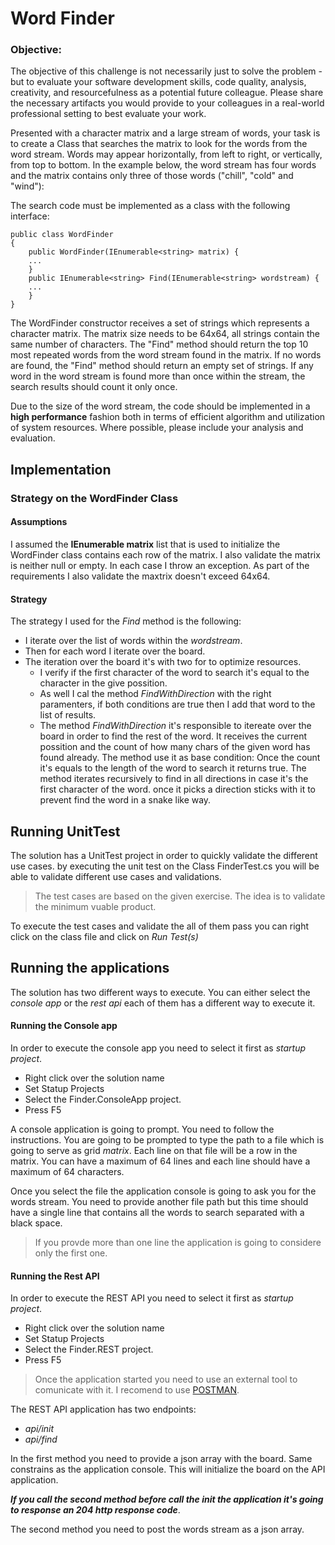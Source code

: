 # Word Finder

### Objective: 
The objective of this challenge is not necessarily just to solve the problem - but to evaluate your software development skills, code quality, analysis, creativity, and resourcefulness as a potential future colleague. Please share the necessary artifacts you would provide to your colleagues in a real-world professional setting to best evaluate your work.

Presented with a character matrix and a large stream of words, your task is to create a Class that searches the matrix to look for the words from the word stream. Words may appear horizontally, from left to right, or vertically, from top to bottom. In the example below, the word stream has four words and the matrix contains only three of those words ("chill", "cold" and "wind"):
 
The search code must be implemented as a class with the following interface:

```
public class WordFinder
{ 	
	public WordFinder(IEnumerable<string> matrix) { 
    ... 
    }
    public IEnumerable<string> Find(IEnumerable<string> wordstream) { 
    ... 
    }
}

```

The WordFinder constructor receives a set of strings which represents a character matrix. The matrix size needs to be 64x64, all strings contain the same number of characters.
The "Find" method should return the top 10 most repeated words from the word stream found in the matrix. If no words are found, the "Find" method should return an empty set of strings. If any word in the word stream is found more than once within the stream, the search results should count it only once.

Due to the size of the word stream, the code should be implemented in a **high performance** fashion both in terms of efficient algorithm and utilization of system resources. Where possible, please include your analysis and evaluation.

## Implementation

### Strategy on the WordFinder Class

#### Assumptions

I assumed the **IEnumerable<string> matrix** list that is used to initialize the WordFinder class contains each row of the matrix. I also validate the matrix is neither null or empty. In each case I throw an exception. As part of the requirements I also validate the maxtrix doesn't exceed 64x64.

#### Strategy

The strategy I used for the _Find_ method is the following:

- I iterate over the list of words within the _wordstream_.
- Then for each word I iterate over the board.
- The iteration over the board it's with two for to optimize resources.
    - I verify if the first character of the word to search it's equal to the character in the give possition.
    - As well I cal the method _FindWithDirection_ with the right paramenters, if both conditions are true then I add that word to the list of results.
    - The method _FindWithDirection_ it's responsible to itereate over the board in order to find the rest of the word. It receives the current possition and the count of how many chars of the given word has found already. The method use it as base condition: Once the count it's equals to the length of the word to search it returns true. The method iterates recursively to find  in all directions in case it's the first character of the word. once it picks a direction sticks with it to prevent find the word in a snake like way.

## Running UnitTest

The solution has a UnitTest project in order to quickly validate the different use cases. by executing the unit test on the Class FinderTest.cs you will be able to validate different use cases and validations. 

> The test cases are based on the given exercise. The idea is to validate the minimum vuable product.

To execute the test cases and validate the all of them pass you can right click on the class file and click on _Run Test(s)_

## Running the applications

The solution has two different ways to execute. You can either select the *_console app_* or the *_rest api_* each of them has a different way to execute it.

#### Running the Console app

In order to execute the console app you need to select it first as _startup project_. 

- Right click over the solution name
- Set Statup Projects
- Select the Finder.ConsoleApp project.
- Press F5

A console application is going to prompt. You need to follow the instructions. You are going to be prompted to type the path to a file which is going to serve as grid *matrix*. Each line on that file will be a row
in the matrix. You can have a maximum of 64 lines and each line should have a maximum of 64 characters.

Once you select the file the application console is going to ask you for the words stream. You need to provide another file path but this time should have a single line that contains all the words to search separated with a black space.
> If you provde more than one line the application is going to considere only the first one.

#### Running the Rest API

In order to execute the REST API you need to select it first as _startup project_. 

- Right click over the solution name
- Set Statup Projects
- Select the Finder.REST project.
- Press F5

> Once the application started you need to use an external tool to comunicate with it. I recomend to use [POSTMAN](https://www.postman.com/).

The REST API application has two endpoints:
- *_api/init_*
- *_api/find_*

In the first method you need to provide a json array with the board. Same constrains as the application console. This will initialize the board on the API application.

***If you call the second method before call the init the application it's going to response an 204 http response code***.

The second method you need to post the words stream as a json array. 